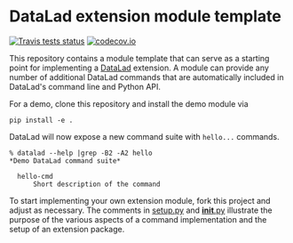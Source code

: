 # DataLad extension module template

[![Travis tests status](https://secure.travis-ci.org/datalad/datalad-module-template.png?branch=master)](https://travis-ci.org/datalad/datalad-module-template) [![codecov.io](https://codecov.io/github/datalad/datalad-module-template/coverage.svg?branch=master)](https://codecov.io/github/datalad/datalad-module-template?branch=master)

This repository contains a module template that can serve as a starting point
for implementing a [DataLad](http://datalad.org) extension. A module can
provide any number of additional DataLad commands that are automatically
included in DataLad's command line and Python API.

For a demo, clone this repository and install the demo module via

    pip install -e .

DataLad will now expose a new command suite with `hello...` commands.

    % datalad --help |grep -B2 -A2 hello
    *Demo DataLad command suite*

      hello-cmd
          Short description of the command

To start implementing your own extension module, fork this project and adjust
as necessary. The comments in [setup.py](setup.py) and
[__init__.py](dmhelloworld/__init__.py) illustrate the purpose of the various
aspects of a command implementation and the setup of an extension package. 
